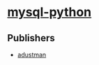 # [mysql-python](https://pypi.org/project/mysql-python)



## Publishers
- [adustman](https://pypi.org/user/adustman)

